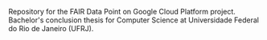 Repository for the FAIR Data Point on Google Cloud Platform project.
Bachelor's conclusion thesis for Computer Science at Universidade Federal do Rio de Janeiro (UFRJ).
